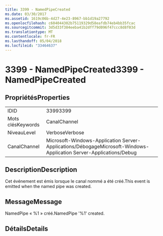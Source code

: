 ```yaml
---
title: 3399 - NamedPipeCreated
ms.date: 03/30/2017
ms.assetid: 1619c06b-4d27-4e23-8967-bb1d19a27792
ms.openlocfilehash: c604044302b75119329d58eafdb74eb4bb35fcac
ms.sourcegitcommit: 3d5d33f384eeba41b2dff79d096f47ccc8d8f03d
ms.translationtype: MT
ms.contentlocale: fr-FR
ms.lasthandoff: 05/04/2018
ms.locfileid: "33464637"
---
```

# <a name="3399---namedpipecreated"></a><span data-ttu-id="ca0d5-102">3399 - NamedPipeCreated</span><span class="sxs-lookup"><span data-stu-id="ca0d5-102">3399 - NamedPipeCreated</span></span>
## <a name="properties"></a><span data-ttu-id="ca0d5-103">Propriétés</span><span class="sxs-lookup"><span data-stu-id="ca0d5-103">Properties</span></span>  
  
|||  
|-|-|  
|<span data-ttu-id="ca0d5-104">ID</span><span class="sxs-lookup"><span data-stu-id="ca0d5-104">ID</span></span>|<span data-ttu-id="ca0d5-105">3399</span><span class="sxs-lookup"><span data-stu-id="ca0d5-105">3399</span></span>|  
|<span data-ttu-id="ca0d5-106">Mots clés</span><span class="sxs-lookup"><span data-stu-id="ca0d5-106">Keywords</span></span>|<span data-ttu-id="ca0d5-107">Canal</span><span class="sxs-lookup"><span data-stu-id="ca0d5-107">Channel</span></span>|  
|<span data-ttu-id="ca0d5-108">Niveau</span><span class="sxs-lookup"><span data-stu-id="ca0d5-108">Level</span></span>|<span data-ttu-id="ca0d5-109">Verbose</span><span class="sxs-lookup"><span data-stu-id="ca0d5-109">Verbose</span></span>|  
|<span data-ttu-id="ca0d5-110">Canal</span><span class="sxs-lookup"><span data-stu-id="ca0d5-110">Channel</span></span>|<span data-ttu-id="ca0d5-111">Microsoft-Windows-Application Server-Applications/Débogage</span><span class="sxs-lookup"><span data-stu-id="ca0d5-111">Microsoft-Windows-Application Server-Applications/Debug</span></span>|  
  
## <a name="description"></a><span data-ttu-id="ca0d5-112">Description</span><span class="sxs-lookup"><span data-stu-id="ca0d5-112">Description</span></span>  
 <span data-ttu-id="ca0d5-113">Cet événement est émis lorsque le canal nommé a été créé.</span><span class="sxs-lookup"><span data-stu-id="ca0d5-113">This event is emitted when the named pipe was created.</span></span>  
  
## <a name="message"></a><span data-ttu-id="ca0d5-114">Message</span><span class="sxs-lookup"><span data-stu-id="ca0d5-114">Message</span></span>  
 <span data-ttu-id="ca0d5-115">NamedPipe « %1 » créé.</span><span class="sxs-lookup"><span data-stu-id="ca0d5-115">NamedPipe '%1' created.</span></span>  
  
## <a name="details"></a><span data-ttu-id="ca0d5-116">Détails</span><span class="sxs-lookup"><span data-stu-id="ca0d5-116">Details</span></span>
